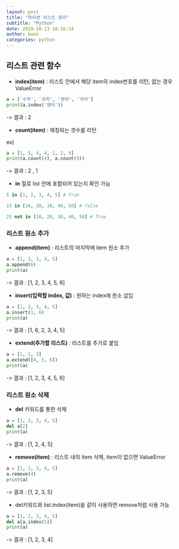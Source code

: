 ```yaml
---
layout: post
title: "파이썬 리스트 정리"
subtitle: "Python"
date: 2019-10-13 10:16:14
author: kwon
categories: python
---
```



## 리스트 관련 함수

- **index(item)** : 리스트 안에서 해당 item의 index번호를 리턴, 없는 경우 ValueError

```python
a = ['수학', '과학', '영어', '국어']
print(a.index('영어'))
```
-> 결과 : 2

- **count(item)** : 매칭되는 갯수를 리턴

ex)
```python
a = [1, 5, 4, 4, 1, 2, 9]
print(a.count(4), a.count(9))
```
-> 결과 : 2 , 1

- **in** 절로 list 안에 포함되어 있는지 확인 가능

```python
5 in [1, 2, 3, 4, 5] # True

15 in [10, 20, 30, 40, 50] # false

25 not in [10, 20, 30, 40, 50] # True
```

### 리스트 원소 추가

- **append(item)** : 리스트의 마지막에 item 원소 추가

```python
a = [1, 2, 3, 4, 5]
a.append(6)
print(a)
```
-> 결과 : [1, 2, 3, 4, 5, 6]

- **insert(입력할 index, 값)** : 원하는 index에 원소 삽입

```python
a = [1, 2, 3, 4, 5]
a.insert(1, 6)
print(a)
```
-> 결과 : [1, 6, 2, 3, 4, 5]

- **extend(추가할 리스트)** : 리스트를 추가로 붙임

```python
a = [1, 2, 3]
a.extend([4, 5, 6])
print(a)
```

-> 결과 : [1, 2, 3, 4, 5, 6]

### 리스트 원소 삭제

- **del** 키워드를 통한 삭제

```python
a = [1, 2, 3, 4, 5]
del a[2]
print(a)
```

-> 결과 : [1, 2, 4, 5]

- **remove(item)** : 리스트 내의 item 삭제, item이 없으면 ValueError

```python
a = [1, 2, 3, 4, 5]
a.remove(4)
print(a)
```
-> 결과 : [1, 2, 3, 5]

- del키워드와 list.index(item)을 같이 사용하면 remove처럼 사용 가능

```python
a = [1, 2, 3, 4, 5]
del a[a.index(5)]
print(a)
```
-> 결과 : [1, 2, 3, 4]
